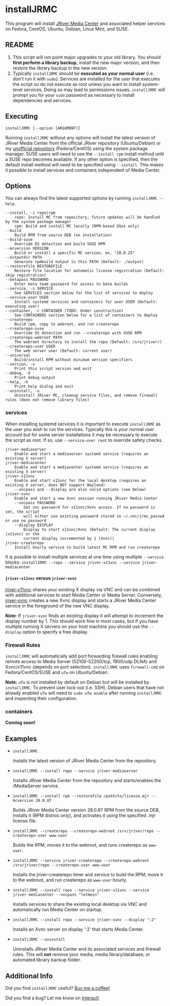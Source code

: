 # installJRMC

This program will install [JRiver Media Center](https://www.jriver.com/) and associated helper services on Fedora, CentOS, Ubuntu, Debian, Linux Mint, and SUSE.

## README

1. This script will not point major upgrades to your old library. You should **first perform a library backup**, install the new major version, and then restore the library backup in the new version.
2. Typically `installJRMC` should be **executed as your normal user** (i.e. don't run it with `sudo`). Services are installed for the user that executes the script so do not execute as root unless you want to install system-level services. Doing so may lead to permissions issues. `installJRMC` will prompt you for your `sudo` password as necessary to install dependencies and services.

## Executing

`installJRMC [--option [ARGUMENT]]`

Running `installJRMC` without any options will install the latest version of JRiver Media Center from the official JRiver repository (Ubuntu/Debian) or my [unofficial repository](https://repos.bryanroessler.com/jriver/) (Fedora/CentOS) using the system package manager. SUSE users will need to use the `--install rpm` install method until a SUSE repo becomes available. If any other option is specified, then the default install method will need to be specified using `--install`. This makes it possible to install services and containers independent of Media Center.

## Options

You can always find the latest supported options by running `installJRMC --help`.

```text
--install, -i repo|rpm
    repo: Install MC from repository, future updates will be handled by the system package manager
    rpm: Build and install MC locally (RPM-based OSes only)
--build
    Build RPM from source DEB (no installation)
--build-suse
    Override OS detection and build SUSE RPM
--mcversion VERSION
    Build or install a specific MC version, ex. "28.0.25"
--outputdir PATH
    Generate rpmbuild output in this PATH (Default: ./output)
--restorefile RESTOREFILE
    Restore file location for automatic license registration (Default: skip registration)
--betapass PASSWORD
    Enter beta team password for access to beta builds
--service, -s SERVICE
    See SERVICES section below for the list of services to deploy
--service-user USER
    Install systemd services and containers for user USER (Default: executing user)
--container, -c CONTAINER (TODO: Under construction)
    See CONTAINERS section below for a list of containers to deploy
--createrepo
    Build rpm, copy to webroot, and run createrepo
--createrepo-suse
    Override OS detection and run --createrepo with SUSE RPM
--createrepo-webroot PATH
    The webroot directory to install the repo (Default: /srv/jriver/)
--createrepo-user USER
    The web server user (Default: current user)
--universal
    Build/install RPM without minimum version specifiers
--version, -v
    Print this script version and exit
--debug, -d
    Print debug output
--help, -h
    Print help dialog and exit
--uninstall, -u
    Uninstall JRiver MC, cleanup service files, and remove firewall rules (does not remove library files)
```

### services

When installing systemd services it is important to execute `installJRMC` as the user you wish to run the services. Typically this is your normal user account but for some server installations it may be necessary to execute the script as root. If so, use `--service-user root` to override safety checks.

```text
jriver-mediaserver
    Enable and start a mediaserver systemd service (requires an existing X server)
jriver-mediacenter
    Enable and start a mediacenter systemd service (requires an existing X server)
jriver-x11vnc
    Enable and start x11vnc for the local desktop (requires an existing X server, does NOT support Wayland)
    --vncpass and --display are also valid options (see below)
jriver-xvnc
    Enable and start a new Xvnc session running JRiver Media Center
    --vncpass PASSWORD
        Set vnc password for x11vnc/Xvnc access. If no password is set, the script
        will either use existing password stored in ~/.vnc/jrmc_passwd or use no password
    --display DISPLAY
        Display to start x11vnc/Xvnc (Default: The current display (x11vnc) or the
        current display incremented by 1 (Xvnc))
jriver-createrepo
    Install hourly service to build latest MC RPM and run createrepo
```

It is possible to install multiple services at one time using multiple `--service` blocks: `installJRMC --repo --service jriver-x11vnc --service jriver-mediacenter`

#### `jriver-x11vnc` versus `jriver-xvnc`

[jriver-x11vnc](http://www.karlrunge.com/x11vnc/) shares your existing X display via VNC and can be combined with additional services to start Media Center or Media Server. Conversely, [jriver-xvnc](https://tigervnc.org/doc/Xvnc.html) creates a new Xvnc display and starts a JRiver Media Center service in the foreground of the new VNC display.

**Note**: If `jriver-xvnc` finds an existing display it will attempt to increment the display number by 1. This should work fine in most cases, but if you have multiple running X servers on your host machine you should use the `--display` option to specify a free display.

### Firewall Rules

`installJRMC` will automatically add port forwarding firewall rules enabling remote access to Media Server (52100-52200/tcp, 1900/udp DLNA) and Xvnc/x11vnc (depends on port selection). `installJRMC` uses `firewall-cmd` on Fedora/CentOS/SUSE and `ufw` on Ubuntu/Debian.

**Note:** `ufw` is not installed by default on Debian but will be installed by `installJRMC`. To prevent user lock-out (i.e. SSH), Debian users that have not already enabled `ufw` will need to `sudo ufw enable` after running `installJRMC` and inspecting their configuration.

### containers

**Coming soon!**

## Examples

* `installJRMC`

    Installs the latest version of JRiver Media Center from the repository.

* `installJRMC --install repo --service jriver-mediaserver`

    Installs JRiver Media Center from the repository and starts/enables the /MediaServer service.

* `installJRMC --install rpm --restorefile /path/to/license.mjr --mcversion 28.0.87`

    Builds JRiver Media Center version 28.0.87 RPM from the source DEB, installs it (RPM distros only), and activates it using the specified .mjr license file.

* `installJRMC --createrepo --createrepo-webroot /srv/jriver/repo --createrepo-user www-user`

     Builds the RPM, moves it to the webroot, and runs createrepo as `www-user`.

* `installJRMC --service jriver-createrepo --createrepo-webroot /srv/jriver/repo --createrepo-user www-user`

    Installs the jriver-createrepo timer and service to build the RPM, move it to the webroot, and run createrepo as `www-user` hourly.

* `installJRMC --install repo --service jriver-x11vnc --service jriver-mediacenter --vncpass "letmein"`

    Installs services to share the existing local desktop via VNC and automatically run Media Center on startup.

* `installJRMC --install repo --service jriver-xvnc --display ":2"`

    Installs an Xvnc server on display ':2' that starts Media Center.

* `installJRMC --uninstall`

    Uninstalls JRiver Media Center and its associated services and firewall rules. This will **not** remove your media, media library/database, or automated library backup folder.

## Additional Info

Did you find `installJRMC` useful? [Buy me a coffee!](https://paypal.me/bryanroessler?locale.x=en_US)

Did you find a bug? Let me know on [Interact!](https://yabb.jriver.com/interact/index.php/topic,123648.0.html)

